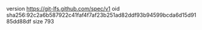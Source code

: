 version https://git-lfs.github.com/spec/v1
oid sha256:92c2a6b587922c41faf4f7af23b251ad82ddf93b94599bcda6d15d9185dd88df
size 793
